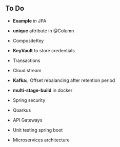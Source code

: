 ## To Do

* **Example** in JPA
* **unique** attribute in @Column
* CompositeKey 
* **KeyVault** to store credentials
* Transactions


* Cloud stream
* **Kafka:**; Offset rebalancing after retention period


* **multi-stage-build** in docker 

* Spring security
* Quarkus
* API Gateways
* Unit testing spring boot
* Microservices architecture